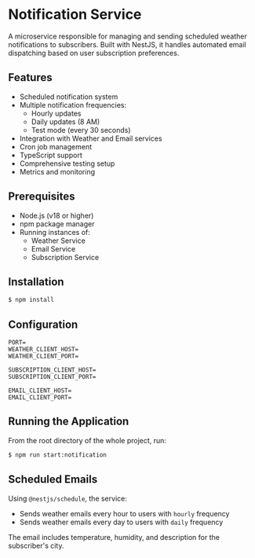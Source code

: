 # Notification Service

A microservice responsible for managing and sending scheduled weather notifications to subscribers. Built with NestJS,
it handles automated email dispatching based on user subscription preferences.

## Features

- Scheduled notification system
- Multiple notification frequencies:
    - Hourly updates
    - Daily updates (8 AM)
    - Test mode (every 30 seconds)
- Integration with Weather and Email services
- Cron job management
- TypeScript support
- Comprehensive testing setup
- Metrics and monitoring

## Prerequisites

- Node.js (v18 or higher)
- npm package manager
- Running instances of:
    - Weather Service
    - Email Service
    - Subscription Service

## Installation

```bash
$ npm install
```

## Configuration

```dotenv
PORT=
WEATHER_CLIENT_HOST=
WEATHER_CLIENT_PORT=

SUBSCRIPTION_CLIENT_HOST=
SUBSCRIPTION_CLIENT_PORT=

EMAIL_CLIENT_HOST=
EMAIL_CLIENT_PORT=
```

## Running the Application

From the root directory of the whole project, run:

```bash
$ npm run start:notification
```

## Scheduled Emails

Using `@nestjs/schedule`, the service:

* Sends weather emails every hour to users with `hourly` frequency
* Sends weather emails every day to users with `daily` frequency

The email includes temperature, humidity, and description for the subscriber's city.
